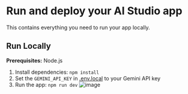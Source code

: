 # Run and deploy your AI Studio app

This contains everything you need to run your app locally.

## Run Locally

**Prerequisites:**  Node.js


1. Install dependencies:
   `npm install`
2. Set the `GEMINI_API_KEY` in [.env.local](.env.local) to your Gemini API key
3. Run the app:
   `npm run dev`
![image](https://github.com/user-attachments/assets/f6035f6d-e8fa-4c95-8d5a-adf41afb7cac)
